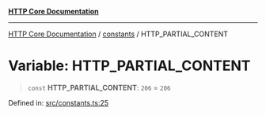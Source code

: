 [**HTTP Core Documentation**](../../README.md)

***

[HTTP Core Documentation](../../README.md) / [constants](../README.md) / HTTP\_PARTIAL\_CONTENT

# Variable: HTTP\_PARTIAL\_CONTENT

> `const` **HTTP\_PARTIAL\_CONTENT**: `206` = `206`

Defined in: [src/constants.ts:25](https://github.com/stonemjs/http-core/blob/6577700bdede2420a5df45a338635c35547070ea/src/constants.ts#L25)

